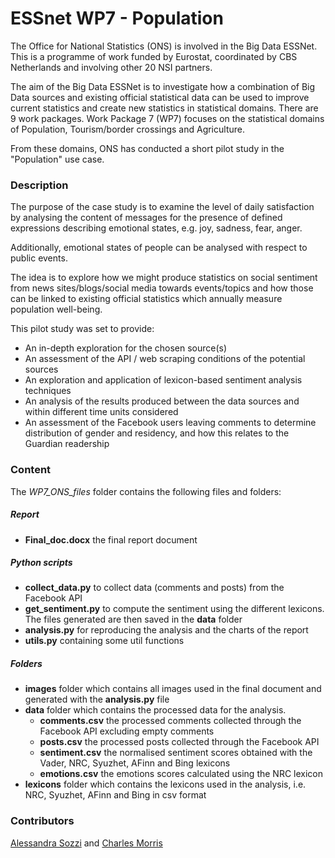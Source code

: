 # ESSnet WP7 - Population #


The Office for National Statistics (ONS) is involved in the Big Data ESSNet. This is a programme of work funded by Eurostat, coordinated by CBS Netherlands and involving other 20 NSI partners. 

The aim of the Big Data ESSNet is to investigate how a combination of Big Data sources and existing official statistical data can be used to improve current statistics and create new statistics in statistical domains.
There are 9 work packages. Work Package 7 (WP7) focuses on the statistical domains of Population, Tourism/border crossings and Agriculture. 

From these domains, ONS has conducted a short pilot study in the "Population" use case.

### Description ###

The purpose of the case study is to examine the level of daily satisfaction by analysing the content of messages for the presence of defined expressions describing emotional states, e.g. joy, sadness, fear, anger. 

Additionally, emotional states of people can be analysed with respect to public events.

The idea is to explore how we might produce statistics on social sentiment from news sites/blogs/social media towards events/topics and how those can be linked to existing official statistics which annually measure population well-being.

This pilot study was set to provide:

* An in-depth exploration for the chosen source(s)
* An assessment of the API / web scraping conditions of the potential sources
* An exploration and application of lexicon-based sentiment analysis techniques
* An analysis of the results produced between the data sources and within different time units considered
* An assessment of the Facebook users leaving comments to determine distribution of gender and residency, and how this relates to the Guardian readership

### Content ###

The *WP7_ONS_files* folder contains the following files and folders:

##### Report

* **Final_doc.docx** the final report document

##### Python scripts

* **collect_data.py** to collect data (comments and posts) from the Facebook API
* **get_sentiment.py** to compute the sentiment using the different lexicons. The files generated are then saved in the **data** folder 
* **analysis.py** for reproducing the analysis and the charts of the report
* **utils.py** containing some util functions

##### Folders

* **images** folder which contains all images used in the final document and generated with the **analysis.py** file
* **data** folder which contains the processed data for the analysis. 
    - **comments.csv** the processed comments collected through the Facebook API excluding empty comments
    - **posts.csv** the processed posts collected through the Facebook API
    - **sentiment.csv** the normalised sentiment scores obtained with the Vader, NRC, Syuzhet, AFinn and Bing lexicons
    - **emotions.csv** the emotions scores calculated using the NRC lexicon
* **lexicons** folder which contains the lexicons used in the analysis, i.e. NRC, Syuzhet, AFinn and Bing in csv format

### Contributors ###

[Alessandra Sozzi](mailto:alessandra.sozzi@ons.gov.uk) and [Charles Morris](mailto:charles.morris@ons.gov.uk)
